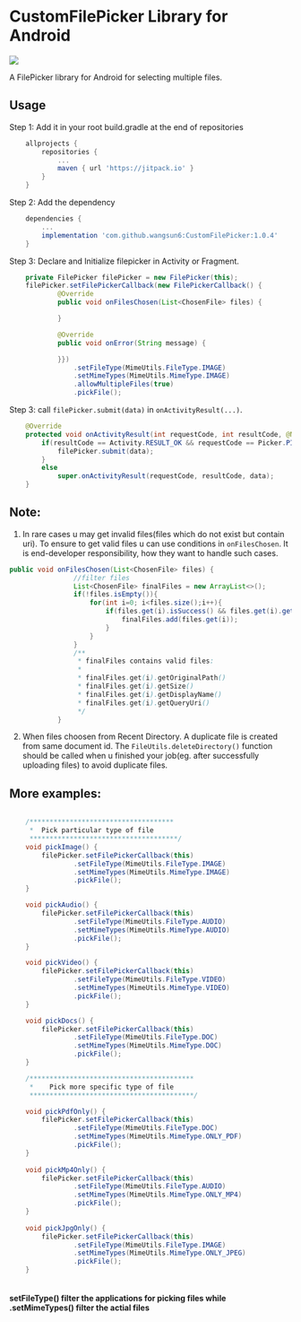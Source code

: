 # CustomFilePicker Library for Android

[![](https://jitpack.io/v/wangsun6/CustomFilePicker.svg)](https://jitpack.io/#wangsun6/CustomFilePicker)

A FilePicker library for Android for selecting multiple files.


## Usage

Step 1: Add it in your root build.gradle at the end of repositories

```gradle
    allprojects {
        repositories {
            ...
            maven { url 'https://jitpack.io' }
        }
    }
```

Step 2: Add the dependency

```gradle
    dependencies {
        ...
        implementation 'com.github.wangsun6:CustomFilePicker:1.0.4'
    }
```

Step 3: Declare and Initialize filepicker in Activity or Fragment.

```java
    private FilePicker filePicker = new FilePicker(this);
    filePicker.setFilePickerCallback(new FilePickerCallback() {
            @Override
            public void onFilesChosen(List<ChosenFile> files) {

            }

            @Override
            public void onError(String message) {

            }})
                .setFileType(MimeUtils.FileType.IMAGE)
                .setMimeTypes(MimeUtils.MimeType.IMAGE)
                .allowMultipleFiles(true) 
                .pickFile();
```

Step 3: call ```filePicker.submit(data)``` in ```onActivityResult(...)```.

```java
    @Override
    protected void onActivityResult(int requestCode, int resultCode, @Nullable Intent data) {
        if(resultCode == Activity.RESULT_OK && requestCode == Picker.PICK_FILE){
            filePicker.submit(data);
        }
        else
            super.onActivityResult(requestCode, resultCode, data);
    }
```

## Note:
1. In rare cases u may get invalid files(files which do not exist but contain uri). To ensure to get valid files u can use conditions in ```onFilesChosen```. It is end-developer responsibility, how they want to handle such cases.

```java
public void onFilesChosen(List<ChosenFile> files) {
                //filter files
                List<ChosenFile> finalFiles = new ArrayList<>();
                if(!files.isEmpty()){
                    for(int i=0; i<files.size();i++){
                        if(files.get(i).isSuccess() && files.get(i).getSize()!=0){
                            finalFiles.add(files.get(i));
                        }
                    }
                }
                /**
                 * finalFiles contains valid files:
                 *
                 * finalFiles.get(i).getOriginalPath()
                 * finalFiles.get(i).getSize()
                 * finalFiles.get(i).getDisplayName()
                 * finalFiles.get(i).getQueryUri()
                 */
            }
```

2. When files choosen from Recent Directory. A duplicate file is created from same document id. The ```FileUtils.deleteDirectory()``` function should be called when u finished your job(eg. after successfully uploading files) to avoid duplicate files.


## More examples:

```Java

    /************************************
     *  Pick particular type of file
     *************************************/
    void pickImage() {
        filePicker.setFilePickerCallback(this)
                .setFileType(MimeUtils.FileType.IMAGE)
                .setMimeTypes(MimeUtils.MimeType.IMAGE)
                .pickFile();
    }

    void pickAudio() {
        filePicker.setFilePickerCallback(this)
                .setFileType(MimeUtils.FileType.AUDIO)
                .setMimeTypes(MimeUtils.MimeType.AUDIO)
                .pickFile();
    }

    void pickVideo() {
        filePicker.setFilePickerCallback(this)
                .setFileType(MimeUtils.FileType.VIDEO)
                .setMimeTypes(MimeUtils.MimeType.VIDEO)
                .pickFile();
    }

    void pickDocs() {
        filePicker.setFilePickerCallback(this)
                .setFileType(MimeUtils.FileType.DOC)
                .setMimeTypes(MimeUtils.MimeType.DOC)
                .pickFile();
    }

    /*****************************************
     *    Pick more specific type of file
     *****************************************/

    void pickPdfOnly() {
        filePicker.setFilePickerCallback(this)
                .setFileType(MimeUtils.FileType.DOC)
                .setMimeTypes(MimeUtils.MimeType.ONLY_PDF)
                .pickFile();
    }
    
    void pickMp4Only() {
        filePicker.setFilePickerCallback(this)
                .setFileType(MimeUtils.FileType.AUDIO)
                .setMimeTypes(MimeUtils.MimeType.ONLY_MP4)
                .pickFile();
    }
    
    void pickJpgOnly() {
        filePicker.setFilePickerCallback(this)
                .setFileType(MimeUtils.FileType.IMAGE)
                .setMimeTypes(MimeUtils.MimeType.ONLY_JPEG)
                .pickFile();
    }
    
```

#### setFileType() filter the applications for picking files while .setMimeTypes() filter the actial files



